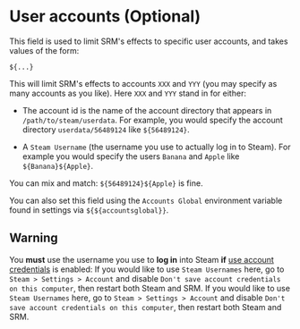 # User accounts (Optional)

This field is used to limit SRM's effects to specific user accounts, and takes values of the form:

`${...}`

This will limit SRM's effects to accounts `XXX` and `YYY` (you may specify as many accounts as you like). Here `XXX` and `YYY` stand in for either:

* The account id is the name of the account directory that appears in `/path/to/steam/userdata`. For example, you would specify the account directory `userdata/56489124` like `${56489124}`.

* A `Steam Username` (the username you use to actually log in to Steam). For example you would specify the users `Banana` and `Apple` like `${Banana}${Apple}`.

You can mix and match: `${56489124}${Apple}` is fine.

You can also set this field using the `Accounts Global` environment variable found in settings via `${${accountsglobal}}`.

## Warning

You **must** use the username you use to **log in** into Steam **if** [use account credentials](#what-does-use-account-credentials-do) is enabled: If you would like to use `Steam Usernames` here, go to `Steam > Settings > Account` and disable `Don't save account credentials on this computer`, then restart both Steam and SRM. If you would like to use `Steam Usernames` here, go to `Steam > Settings > Account` and disable `Don't save account credentials on this computer`, then restart both Steam and SRM.
